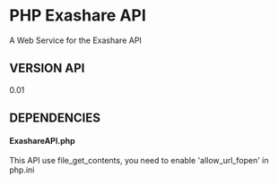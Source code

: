 # PHP Exashare API
A Web Service for the Exashare API

## VERSION API
0.01

## DEPENDENCIES

#### ExashareAPI.php

This API use file_get_contents, you need to enable 'allow_url_fopen' in php.ini 
